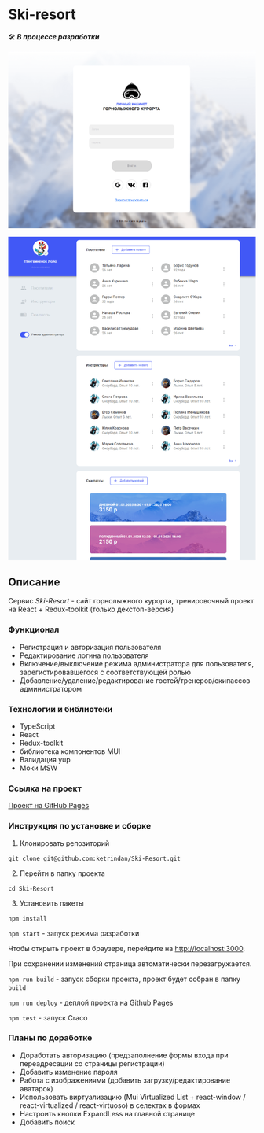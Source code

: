 # Ski-resort
🛠️ ***В процессе разработки***

![image](https://raw.githubusercontent.com/ketrindan/Ski-Resort/main/src/images/image.png)

![image](https://raw.githubusercontent.com/ketrindan/Ski-Resort/main/src/images/image2.png)

## **Описание**
Сервис *Ski-Resort* - сайт горнолыжного курорта, тренировочный проект на React + Redux-toolkit (только декстоп-версия)

### **Функционал**
* Регистрация и авторизация пользователя
* Редактирование логина пользователя
* Включение/выключение режима администратора для пользователя, зарегистировавшегося с соответствующей ролью
* Добавление/удаление/редактирование гостей/тренеров/скипассов администратором

### **Технологии и библиотеки**
* TypeScript
* React
* Redux-toolkit
* библиотека компонентов MUI
* Валидация yup
* Моки MSW


### **Ссылка на проект**
[Проект на GitHub Pages](https://ketrindan.github.io/Ski-Resort/)

### **Инструкция по установке и сборке**
1. Клонировать репозиторий
```
git clone git@github.com:ketrindan/Ski-Resort.git
```
2. Перейти в папку проекта
```
cd Ski-Resort
```
3. Установить пакеты
```
npm install
```


`npm start` - запуск режима разработки

Чтобы открыть проект в браузере, перейдите на [http://localhost:3000](http://localhost:3000).

При сохранении изменений страница автоматически перезагружается.


`npm run build` - запуск сборки проекта, проект будет собран в папку `build`

`npm run deploy` - деплой проекта на Github Pages

`npm test` - запуск Craco

### **Планы по доработке**
* Доработать авторизацию (предзаполнение формы входа при переадресации со страницы регистрации)
* Добавить изменение пароля
* Работа с изображениями (добавить загрузку/редактирование аватарок)
* Использовать виртуализацию (Mui Virtualized List + react-window / react-virtualized /  react-virtuoso) в селектах в формах
* Настроить кнопки ExpandLess на главной странице
* Добавить поиск
